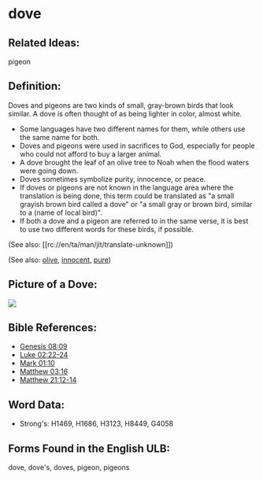 # dove

## Related Ideas:

pigeon

## Definition:

Doves and pigeons are two kinds of small, gray-brown birds that look similar. A dove is often thought of as being lighter in color, almost white.

* Some languages have two different names for them, while others use the same name for both.
* Doves and pigeons were used in sacrifices to God, especially for people who could not afford to buy a larger animal.
* A dove brought the leaf of an olive tree to Noah when the flood waters were going down.
* Doves sometimes symbolize purity, innocence, or peace.
* If doves or pigeons are not known in the language area where the translation is being done, this term could be translated as "a small grayish brown bird called a dove" or "a small gray or brown bird, similar to a (name of local bird)".
* If both a dove and a pigeon are referred to in the same verse, it is best to use two different words for these birds, if possible.

(See also: [[rc://en/ta/man/jit/translate-unknown]])

(See also: [olive](../other/olive.md), [innocent](../kt/innocent.md), [pure](../kt/purify.md))

## Picture of a Dove:

<a href="https://content.bibletranslationtools.org/WycliffeAssociates/en_tw/raw/branch/master/PNGs/d/Dove.png"><img src="https://content.bibletranslationtools.org/WycliffeAssociates/en_tw/raw/branch/master/PNGs/d/Dove.png" ></a>

## Bible References:

* [Genesis 08:09](rc://en/tn/help/gen/08/09)
* [Luke 02:22-24](rc://en/tn/help/luk/02/22)
* [Mark 01:10](rc://en/tn/help/mrk/01/10)
* [Matthew 03:16](rc://en/tn/help/mat/03/16)
* [Matthew 21:12-14](rc://en/tn/help/mat/21/12)

## Word Data:

* Strong's: H1469, H1686, H3123, H8449, G4058

## Forms Found in the English ULB:

dove, dove's, doves, pigeon, pigeons
